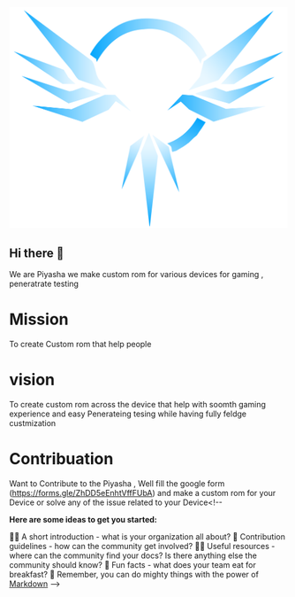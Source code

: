 ![Screenshot](alogo.png)
## Hi there 👋
We are Piyasha we make custom rom for various devices  for gaming , peneratrate testing 
# Mission 
To create Custom rom that help people 
# vision
To create custom rom across the device that help with soomth gaming experience and easy Penerateing tesing while having  fully feldge custmization
# Contribuation
Want to Contribute to the Piyasha , Well fill the google form (https://forms.gle/ZhDD5eEnhtVffFUbA) and make a  custom rom for your Device or solve any of the issue related to your Device<!--

**Here are some ideas to get you started:**

🙋‍♀️ A short introduction - what is your organization all about?
🌈 Contribution guidelines - how can the community get involved?
👩‍💻 Useful resources - where can the community find your docs? Is there anything else the community should know?
🍿 Fun facts - what does your team eat for breakfast?
🧙 Remember, you can do mighty things with the power of [Markdown](https://guides.github.com/features/mastering-markdown/)
-->
